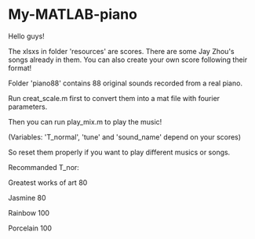 # My-MATLAB-piano

Hello guys!

The xlsxs in folder 'resources' are scores. There are some Jay Zhou's songs already in them. You can also create your own score following their format!

Folder 'piano88' contains 88 original sounds recorded from a real piano.

Run creat_scale.m first to convert them into a mat file with fourier parameters.

Then you can run play_mix.m to play the music!

(Variables: 'T_normal', 'tune' and 'sound_name' depend on your scores)

So reset them properly if you want to play different musics or songs.

Recommanded T_nor:

Greatest works of art  80

Jasmine 80

Rainbow 100

Porcelain 100

